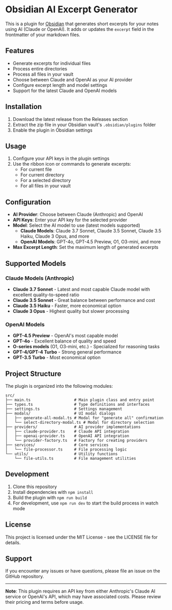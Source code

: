 # Obsidian AI Excerpt Generator

This is a plugin for [Obsidian](https://obsidian.md) that generates short excerpts for your notes using AI (Claude or OpenAI). It adds or updates the `excerpt` field in the frontmatter of your markdown files.

## Features

-   Generate excerpts for individual files
-   Process entire directories
-   Process all files in your vault
-   Choose between Claude and OpenAI as your AI provider
-   Configure excerpt length and model settings
-   Support for the latest Claude and OpenAI models

## Installation

1. Download the latest release from the Releases section
2. Extract the zip file in your Obsidian vault's `.obsidian/plugins` folder
3. Enable the plugin in Obsidian settings

## Usage

1. Configure your API keys in the plugin settings
2. Use the ribbon icon or commands to generate excerpts:
    - For current file
    - For current directory
    - For a selected directory
    - For all files in your vault

## Configuration

-   **AI Provider**: Choose between Claude (Anthropic) and OpenAI
-   **API Keys**: Enter your API key for the selected provider
-   **Model**: Select the AI model to use (latest models supported)
    -   **Claude Models**: Claude 3.7 Sonnet, Claude 3.5 Sonnet, Claude 3.5 Haiku, Claude 3 Opus, and more
    -   **OpenAI Models**: GPT-4o, GPT-4.5 Preview, O1, O3-mini, and more
-   **Max Excerpt Length**: Set the maximum length of generated excerpts

## Supported Models

### Claude Models (Anthropic)

-   **Claude 3.7 Sonnet** - Latest and most capable Claude model with excellent quality-to-speed ratio
-   **Claude 3.5 Sonnet** - Great balance between performance and cost
-   **Claude 3.5 Haiku** - Faster, more economical option
-   **Claude 3 Opus** - Highest quality but slower processing

### OpenAI Models

-   **GPT-4.5 Preview** - OpenAI's most capable model
-   **GPT-4o** - Excellent balance of quality and speed
-   **O-series models** (O1, O3-mini, etc.) - Specialized for reasoning tasks
-   **GPT-4/GPT-4 Turbo** - Strong general performance
-   **GPT-3.5 Turbo** - Most economical option

## Project Structure

The plugin is organized into the following modules:

```
src/
├── main.ts                   # Main plugin class and entry point
├── types.ts                  # Type definitions and interfaces
├── settings.ts               # Settings management
├── modals/                   # UI modal dialogs
│   ├── generate-all-modal.ts # Modal for "generate all" confirmation
│   └── select-directory-modal.ts # Modal for directory selection
├── providers/                # AI provider implementations
│   ├── claude-provider.ts    # Claude API integration
│   ├── openai-provider.ts    # OpenAI API integration
│   └── provider-factory.ts   # Factory for creating providers
├── services/                 # Core services
│   └── file-processor.ts     # File processing logic
└── utils/                    # Utility functions
    └── file-utils.ts         # File management utilities
```

## Development

1. Clone this repository
2. Install dependencies with `npm install`
3. Build the plugin with `npm run build`
4. For development, use `npm run dev` to start the build process in watch mode

## License

This project is licensed under the MIT License - see the LICENSE file for details.

## Support

If you encounter any issues or have questions, please file an issue on the GitHub repository.

---

**Note**: This plugin requires an API key from either Anthropic's Claude AI service or OpenAI's API, which may have associated costs. Please review their pricing and terms before usage.
